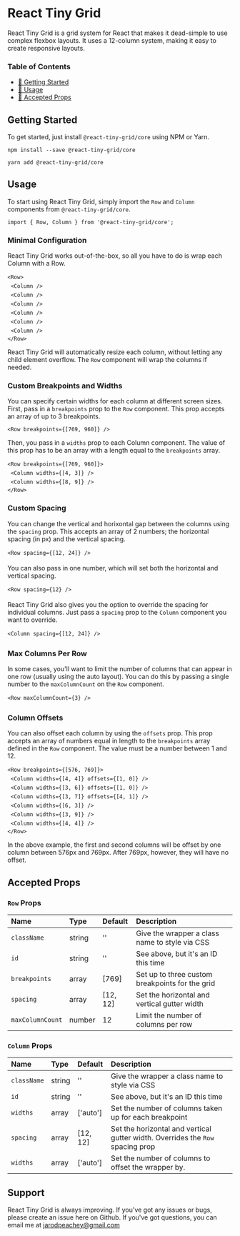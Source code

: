 # React Tiny Grid

React Tiny Grid is a grid system for React that makes it dead-simple to use complex flexbox layouts. It uses a 12-column system, making it easy to create responsive layouts.

### Table of Contents

- [🚀 Getting Started](https://github.com/jarodpeachey/react-tiny-grid#getting-started)
- [💬 Usage](https://github.com/jarodpeachey/react-tiny-grid#adding-comment-functionality)
- [🎨 Accepted Props](https://github.com/jarodpeachey/triangle-comments#custom-configuration)

## Getting Started

To get started, just install `@react-tiny-grid/core` using NPM or Yarn.

```
npm install --save @react-tiny-grid/core
```

```
yarn add @react-tiny-grid/core
```

## Usage

To start using React Tiny Grid, simply import the `Row` and `Column` components from `@react-tiny-grid/core`.

```
import { Row, Column } from '@react-tiny-grid/core';
```

### Minimal Configuration

React Tiny Grid works out-of-the-box, so all you have to do is wrap each Column with a Row.

```
<Row> 
 <Column />
 <Column />
 <Column />
 <Column />
 <Column />
 <Column />
</Row>
```

React Tiny Grid will automatically resize each column, without letting any child element overflow. The `Row` component will wrap the columns if needed.

### Custom Breakpoints and Widths

You can specify certain widths for each column at different screen sizes. First, pass in a `breakpoints` prop to the `Row` component. This prop accepts an array of up to 3 breakpoints.

```
<Row breakpoints={[769, 960]} />
```

Then, you pass in a `widths` prop to each Column component. The value of this prop has to be an array with a length equal to the `breakpoints` array.

```
<Row breakpoints={[769, 960]}> 
 <Column widths={[4, 3]} />
 <Column widths={[8, 9]} />
</Row>
```

### Custom Spacing

You can change the vertical and horixontal gap between the columns using the `spacing` prop. This accepts an array of 2 numbers; the horizontal spacing (in px) and the vertical spacing.

```
<Row spacing={[12, 24]} /> 
```

You can also pass in one number, which will set both the horizontal and vertical spacing.

```
<Row spacing={12} /> 
```

React Tiny Grid also gives you the option to override the spacing for individual columns. Just pass a `spacing` prop to the `Column` component you want to override.

```
<Column spacing={[12, 24]} /> 
```

### Max Columns Per Row

In some cases, you'll want to limit the number of columns that can appear in one row (usually using the auto layout). You can do this by passing a single number to the `maxColumnCount` on the `Row` component.

```
<Row maxColumnCount={3} /> 
```

### Column Offsets

You can also offset each column by using the `offsets` prop. This prop accepts an array of numbers equal in length to the `breakpoints` array defined in the `Row` component. The value must be a number between 1 and 12.

```
<Row breakpoints={[576, 769]}> 
 <Column widths={[4, 4]} offsets={[1, 0]} />
 <Column widths={[3, 6]} offsets={[1, 0]} />
 <Column widths={[3, 7]} offsets={[4, 1]} />
 <Column widths={[6, 3]} />
 <Column widths={[3, 9]} />
 <Column widths={[4, 4]} />
</Row>
```

In the above example, the first and second columns will be offset by one column between 576px and 769px. After 769px, however, they will have no offset.

## Accepted Props

### `Row` Props

| Name             | Type   | Default  | Description                                     |
| :--------------- | :----- | :------- | :---------------------------------------------- |
| `className`      | string | ''       | Give the wrapper a class name to style via CSS  |
| `id`             | string | ''       | See above, but it's an ID this time             |
| `breakpoints`    | array  | [769]    | Set up to three custom breakpoints for the grid |
| `spacing`        | array  | [12, 12] | Set the horizontal and vertical gutter width    |
| `maxColumnCount` | number | 12       | Limit the number of columns per row             |

### `Column` Props

| Name        | Type   | Default  | Description                                                                    |
| :---------- | :----- | :------- | :----------------------------------------------------------------------------- |
| `className` | string | ''       | Give the wrapper a class name to style via CSS                                 |
| `id`        | string | ''       | See above, but it's an ID this time                                            |
| `widths`    | array  | ['auto'] | Set the number of columns taken up for each breakpoint                         |
| `spacing`   | array  | [12, 12] | Set the horizontal and vertical gutter width. Overrides the `Row` spacing prop |
| `widths`    | array  | ['auto'] | Set the number of columns to offset the wrapper by.                            |

## Support

React Tiny Grid is always improving. If you've got any issues or bugs, please create an issue here on Github. If you've got questions, you can email me at jarodpeachey@gmail.com
